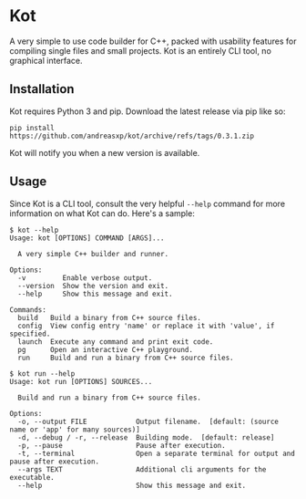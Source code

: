 # Kot
A very simple to use code builder for C++, packed with usability features for compiling single files and small projects.
Kot is an entirely CLI tool, no graphical interface.

## Installation
Kot requires Python 3 and pip. Download the latest release via pip like so:
```
pip install https://github.com/andreasxp/kot/archive/refs/tags/0.3.1.zip
```
Kot will notify you when a new version is available.

## Usage
Since Kot is a CLI tool, consult the very helpful `--help` command for more information on what Kot can do. Here's a sample:
```
$ kot --help
Usage: kot [OPTIONS] COMMAND [ARGS]...

  A very simple C++ builder and runner.

Options:
  -v         Enable verbose output.
  --version  Show the version and exit.
  --help     Show this message and exit.

Commands:
  build   Build a binary from C++ source files.
  config  View config entry 'name' or replace it with 'value', if specified.
  launch  Execute any command and print exit code.
  pg      Open an interactive C++ playground.
  run     Build and run a binary from C++ source files.
```
```
$ kot run --help
Usage: kot run [OPTIONS] SOURCES...

  Build and run a binary from C++ source files.

Options:
  -o, --output FILE            Output filename.  [default: (source name or 'app' for many sources)]
  -d, --debug / -r, --release  Building mode.  [default: release]
  -p, --pause                  Pause after execution.
  -t, --terminal               Open a separate terminal for output and pause after execution.
  --args TEXT                  Additional cli arguments for the executable.
  --help                       Show this message and exit.
```

